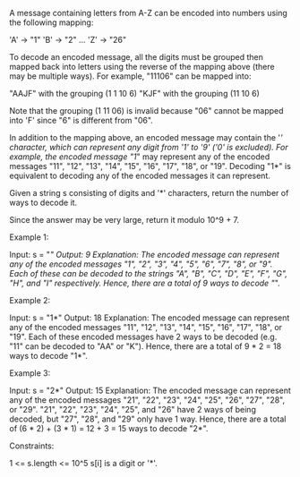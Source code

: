A message containing letters from A-Z can be encoded into numbers using the
following mapping:


'A' -> "1"
'B' -> "2"
...
'Z' -> "26"


To decode an encoded message, all the digits must be grouped then mapped back
into letters using the reverse of the mapping above (there may be multiple
ways). For example, "11106" can be mapped into:


"AAJF" with the grouping (1 1 10 6)
"KJF" with the grouping (11 10 6)


Note that the grouping (1 11 06) is invalid because "06" cannot be mapped
into 'F' since "6" is different from "06".

In addition to the mapping above, an encoded message may contain the '*'
character, which can represent any digit from '1' to '9' ('0' is excluded).
For example, the encoded message "1*" may represent any of the encoded
messages "11", "12", "13", "14", "15", "16", "17", "18", or "19". Decoding
"1*" is equivalent to decoding any of the encoded messages it can represent.

Given a string s consisting of digits and '*' characters, return the number
of ways to decode it.

Since the answer may be very large, return it modulo 10^9 + 7.


Example 1:


Input: s = "*"
Output: 9
Explanation: The encoded message can represent any of the encoded messages
"1", "2", "3", "4", "5", "6", "7", "8", or "9".
Each of these can be decoded to the strings "A", "B", "C", "D", "E", "F",
"G", "H", and "I" respectively.
Hence, there are a total of 9 ways to decode "*".


Example 2:


Input: s = "1*"
Output: 18
Explanation: The encoded message can represent any of the encoded messages
"11", "12", "13", "14", "15", "16", "17", "18", or "19".
Each of these encoded messages have 2 ways to be decoded (e.g. "11" can be
decoded to "AA" or "K").
Hence, there are a total of 9 * 2 = 18 ways to decode "1*".


Example 3:


Input: s = "2*"
Output: 15
Explanation: The encoded message can represent any of the encoded messages
"21", "22", "23", "24", "25", "26", "27", "28", or "29".
"21", "22", "23", "24", "25", and "26" have 2 ways of being decoded, but
"27", "28", and "29" only have 1 way.
Hence, there are a total of (6 * 2) + (3 * 1) = 12 + 3 = 15 ways to decode
"2*".



Constraints:


1 <= s.length <= 10^5
s[i] is a digit or '*'.




